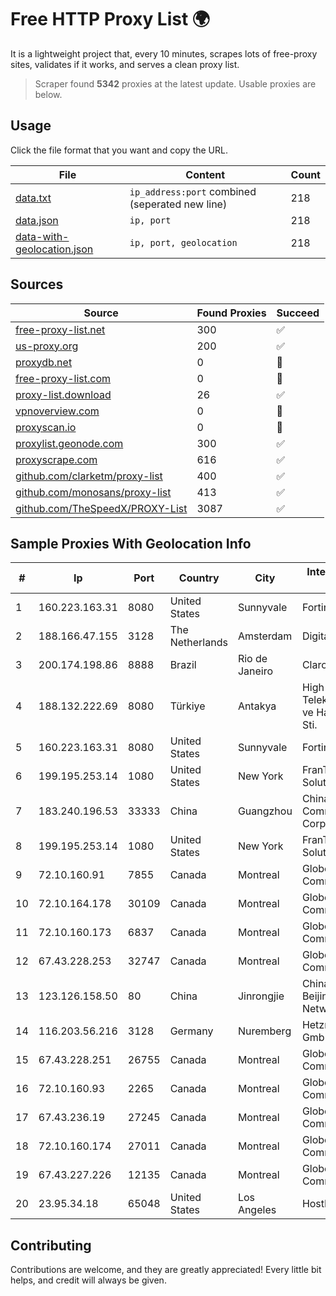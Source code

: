 
# Free HTTP Proxy List 🌍

It is a lightweight project that, every 10 minutes, scrapes lots of free-proxy sites, validates if it works, and serves a clean proxy list.


> Scraper found **5342** proxies at the latest update. Usable proxies are below.

## Usage

Click the file format that you want and copy the URL.


|File|Content|Count|
|----|-------|-----|
|[data.txt](https://raw.githubusercontent.com/themiralay/Proxy-List-World/master/data.txt)|`ip_address:port` combined (seperated new line)|218|
|[data.json](https://raw.githubusercontent.com/themiralay/Proxy-List-World/master/data.json)|`ip, port`|218|
|[data-with-geolocation.json](https://raw.githubusercontent.com/themiralay/Proxy-List-World/master/data-with-geolocation.json)|`ip, port, geolocation`|218|

## Sources

|Source|Found Proxies|Succeed|
|------|-------------|-------|
|[free-proxy-list.net](https://free-proxy-list.net)|300|✅|
|[us-proxy.org](https://www.us-proxy.org)|200|✅|
|[proxydb.net](http://proxydb.net)|0|🚫|
|[free-proxy-list.com](https://free-proxy-list.com/?page=&port=&type%5B%5D=http&type%5B%5D=https&up_time=0&search=Search)|0|🚫|
|[proxy-list.download](https://www.proxy-list.download/HTTP)|26|✅|
|[vpnoverview.com](https://vpnoverview.com/privacy/anonymous-browsing/free-proxy-servers)|0|🚫|
|[proxyscan.io](https://www.proxyscan.io)|0|🚫|
|[proxylist.geonode.com](https://proxylist.geonode.com/api/proxy-list?limit=300&page=1&sort_by=lastChecked&sort_type=desc&protocols=http,https)|300|✅|
|[proxyscrape.com](https://api.proxyscrape.com/v2/?request=displayproxies&protocol=http&timeout=10000&country=all&ssl=all&anonymity=all)|616|✅|
|[github.com/clarketm/proxy-list](https://raw.githubusercontent.com/clarketm/proxy-list/master/proxy-list-raw.txt)|400|✅|
|[github.com/monosans/proxy-list](https://raw.githubusercontent.com/monosans/proxy-list/main/proxies/http.txt)|413|✅|
|[github.com/TheSpeedX/PROXY-List](https://raw.githubusercontent.com/TheSpeedX/PROXY-List/master/http.txt)|3087|✅|


## Sample Proxies With Geolocation Info

|#|Ip|Port|Country|City|Internet Service Provider|
|-|--|----|-------|----|-------------------------|
|1|160.223.163.31|8080|United States|Sunnyvale|Fortinet Inc.|
|2|188.166.47.155|3128|The Netherlands|Amsterdam|DigitalOcean, LLC|
|3|200.174.198.86|8888|Brazil|Rio de Janeiro|Claro S.A|
|4|188.132.222.69|8080|Türkiye|Antakya|High Speed Telekomunikasyon ve Hab. Hiz. Ltd. Sti.|
|5|160.223.163.31|8080|United States|Sunnyvale|Fortinet Inc.|
|6|199.195.253.14|1080|United States|New York|FranTech Solutions|
|7|183.240.196.53|33333|China|Guangzhou|China Mobile Communications Corporation|
|8|199.195.253.14|1080|United States|New York|FranTech Solutions|
|9|72.10.160.91|7855|Canada|Montreal|GloboTech Communications|
|10|72.10.164.178|30109|Canada|Montreal|GloboTech Communications|
|11|72.10.160.173|6837|Canada|Montreal|GloboTech Communications|
|12|67.43.228.253|32747|Canada|Montreal|GloboTech Communications|
|13|123.126.158.50|80|China|Jinrongjie|China Unicom Beijing Province Network|
|14|116.203.56.216|3128|Germany|Nuremberg|Hetzner Online GmbH|
|15|67.43.228.251|26755|Canada|Montreal|GloboTech Communications|
|16|72.10.160.93|2265|Canada|Montreal|GloboTech Communications|
|17|67.43.236.19|27245|Canada|Montreal|GloboTech Communications|
|18|72.10.160.174|27011|Canada|Montreal|GloboTech Communications|
|19|67.43.227.226|12135|Canada|Montreal|GloboTech Communications|
|20|23.95.34.18|65048|United States|Los Angeles|HostPapa|



## Contributing

Contributions are welcome, and they are greatly appreciated! Every
little bit helps, and credit will always be given.

